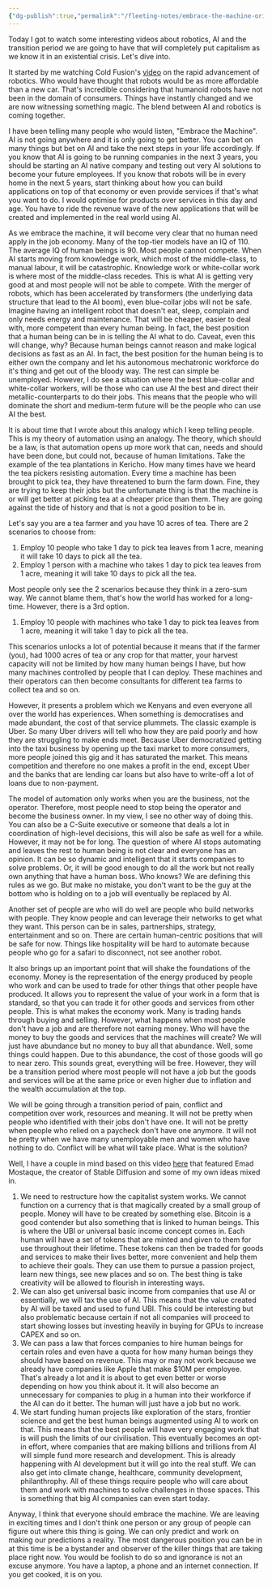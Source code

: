 ```yaml
---
{"dg-publish":true,"permalink":"/fleeting-notes/embrace-the-machine-original/","noteIcon":"2"}
---
```


Today I got to watch some interesting videos about robotics, AI and the transition period we are going to have that will completely put capitalism as we know it in an existential crisis. Let's dive into.

It started by me watching Cold Fusion's [video](https://youtu.be/Eys5oQabMF8?list=TLPQMTcwOTIwMjVAIP2MGUSy8A) on the rapid advancement of robotics. Who would have thought that robots would be as more affordable than a new car. That's incredible considering that humanoid robots have not been in the domain of consumers. Things have instantly changed and we are now witnessing something magic. The blend between AI and robotics is coming together.

I have been telling many people who would listen, "Embrace the Machine". AI is not going anywhere and it is only going to get better. You can bet on many things but bet on AI and take the next steps in your life accordingly. If you know that AI is going to be running companies in the next 3 years, you should be starting an AI native company and testing out very AI solutions to become your future employees. If you know that robots will be in every home in the next 5 years, start thinking about how you can build applications on top of that economy or even provide services if that's what you want to do. I would optimise for products over services in this day and age. You have to ride the revenue wave of the new applications that will be created and implemented in the real world using AI.

As we embrace the machine, it will become very clear that no human need apply in the job economy. Many of the top-tier models have an IQ of 110. The average IQ of human beings is 90. Most people cannot compete. When AI starts moving from knowledge work, which most of the middle-class, to manual labour, it will be catastrophic. Knowledge work or white-collar work is where most of the middle-class recedes. This is what AI is getting very good at and most people will not be able to compete. With the merger of robots, which has been accelerated by transformers (the underlying data structure that lead to the AI boom), even blue-collar jobs will not be safe. Imagine having an intelligent robot that doesn't eat, sleep, complain and only needs energy and maintenance. That will be cheaper, easier to deal with, more competent than every human being. In fact, the best position that a human being can be in is telling the AI what to do. Caveat, even this will change, why? Because human beings cannot reason and make logical decisions as fast as an AI. In fact, the best position for the human being is to either own the company and let his autonomous mechatronic workforce do it's thing and get out of the bloody way. The rest can simple be unemployed. However, I do see a situation where the best blue-collar and white-collar workers, will be those who can use AI the best and direct their metallic-counterparts to do their jobs. This means that the people who will dominate the short and medium-term future will be the people who can use AI the best.

It is about time that I wrote about this analogy which I keep telling people. This is my theory of automation using an analogy. The theory, which should be a law, is that automation opens up more work that can, needs and should have been done, but could not, because of human limitations. Take the example of the tea plantations in Kericho. How many times have we heard the tea pickers resisting automation. Every time a machine has been brought to pick tea, they have threatened to burn the farm down. Fine, they are trying to keep their jobs but the unfortunate thing is that the machine is or will get better at picking tea at a cheaper price than them. They are going against the tide of history and that is not a good position to be in.

Let's say you are a tea farmer and you have 10 acres of tea. There are 2 scenarios to choose from: 
1. Employ 10 people who take 1 day to pick tea leaves from 1 acre, meaning it will take 10 days to pick all the tea. 
2. Employ 1 person with a machine who takes 1 day to pick tea leaves from 1 acre, meaning it will take 10 days to pick all the tea.

Most people only see the 2 scenarios because they think in a zero-sum way. We cannot blame them, that's how the world has worked for a long-time. However, there is a 3rd option.

1. Employ 10 people with machines who take 1 day to pick tea leaves from 1 acre, meaning it will take 1 day to pick all the tea.

This scenarios unlocks a lot of potential because it means that if the farmer (you), had 1000 acres of tea or any crop for that matter, your harvest capacity will not be limited by how many human beings I have, but how many machines controlled by people that I can deploy. These machines and their operators can then become consultants for different tea farms to collect tea and so on.

However, it presents a problem which we Kenyans and even everyone all over the world has experiences. When something is democratises and made abundant, the cost of that service plummets. The classic example is Uber. So many Uber drivers will tell who how they are paid poorly and how they are struggling to make ends meet. Because Uber democratized getting into the taxi business by opening up the taxi market to more consumers, more people joined this gig and it has saturated the market. This means competition and therefore no one makes a profit in the end, except Uber and the banks that are lending car loans but also have to write-off a lot of loans due to non-payment.

The model of automation only works when you are the business, not the operator. Therefore, most people need to stop being the operator and become the business owner. In my view, I see no other way of doing this. You can also be a C-Suite executive or someone that deals a lot in coordination of high-level decisions, this will also be safe as well for a while. However, it may not be for long. The question of where AI stops automating and leaves the rest to human being is not clear and everyone has an opinion. It can be so dynamic and intelligent that it starts companies to solve problems. Or, it will be good enough to do all the work but not really own anything that have a human boss. Who knows? We are defining this rules as we go. But make no mistake, you don't want to be the guy at the bottom who is holding on to a job will eventually be replaced by AI. 

Another set of people are who will do well are people who build networks with people. They know people and can leverage their networks to get what they want. This person can be in sales, partnerships, strategy, entertainment and so on. There are certain human-centric positions that will be safe for now. Things like hospitality will be hard to automate because people who go for a safari to disconnect, not see another robot. 

It also brings up an important point that will shake the foundations of the economy. Money is the representation of the energy produced by people who work and can be used to trade for other things that other people have produced. It allows you to represent the value of your work in a form that is standard, so that you can trade it for other goods and services from other people. This is what makes the economy work. Many is trading hands through buying and selling. However, what happens when most people don't have a job and are therefore not earning money. Who will have the money to buy the goods and services that the machines will create? We will just have abundance but no money to buy all that abundance. Well, some things could happen. Due to this abundance, the cost of those goods will go to near zero. This sounds great, everything will be free. However, they will be a transition period where most people will not have a job but the goods and services will be at the same price or even higher due to inflation and the wealth accumulation at the top.

We will be going through a transition period of pain, conflict and competition over work, resources and meaning. It will not be pretty when people who identified with their jobs don't have one. It will not be pretty when people who relied on a paycheck don't have one anymore. It will not be pretty when we have many unemployable men and women who have nothing to do. Conflict will be what will take place. What is the solution?

Well, I have a couple in mind based on this video [here](https://youtu.be/ziLmtuLm-LU?list=TLPQMTcwOTIwMjVAIP2MGUSy8A) that featured Emad Mostaque, the creator of Stable Diffusion and some of my own ideas mixed in.

1. We need to restructure how the capitalist system works. We cannot function on a currency that is that magically created by a small group of people. Money will have to be created by something else. Bitcoin is a good contender but also something that is linked to human beings. This is where the UBI or universal basic income concept comes in. Each human will have a set of tokens that are minted and given to them for use throughout their lifetime. These tokens can then be traded for goods and services to make their lives better, more convenient and help them to achieve their goals. They can use them to pursue a passion project, learn new things, see new places and so on. The best thing is take creativity will be allowed to flourish in interesting ways.
2. We can also get universal basic income from companies that use AI or essentially, we will tax the use of AI. This means that the value created by AI will be taxed and used to fund UBI. This could be interesting but also problematic because certain if not all companies will proceed to start showing losses but investing heavily in buying for GPUs to increase CAPEX and so on.
3. We can pass a law that forces companies to hire human beings for certain roles and even have a quota for how many human beings they should have based on revenue. This may or may not work because we already have companies like Apple that make $10M per employee. That's already a lot and it is about to get even better or worse depending on how you think about it. It will also become an unnecessary for companies to plug in a human into their workforce if the AI can do it better. The human will just have a job but no work.
4. We start funding human projects like exploration of the stars, frontier science and get the best human beings augmented using AI to work on that. This means that the best people will have very engaging work that is will push the limits of our civilisation. This eventually becomes an opt-in effort, where companies that are making billions and trillions from AI will simple fund more research and development. This is already happening with AI development but it will go into the real stuff. We can also get into climate change, healthcare, community development, philanthrophy. All of these things require people who will care about them and work with machines to solve challenges in those spaces. This is something that big AI companies can even start today.

Anyway, I think that everyone should embrace the machine. We are leaving in exciting times and I don't think one person or any group of people can figure out where this thing is going. We can only predict and work on making our predictions a reality. The most dangerous position you can be in at this time is be a bystander and observer of the killer things that are taking place right now. You would be foolish to do so and ignorance is not an excuse anymore. You have a laptop, a phone and an internet connection. If you get cooked, it is on you.